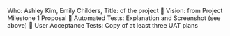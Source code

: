 
Who: Ashley Kim, Emily Childers, 
Title: of the project

Vision: from Project Milestone 1 Proposal

Automated 
Tests: Explanation and Screenshot (see above)

User Acceptance Tests: Copy of at least three UAT plans
